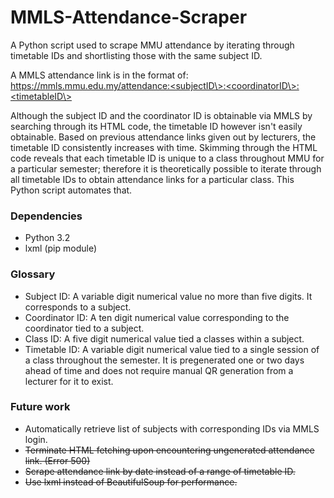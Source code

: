 # MMLS-Attendance-Scraper
A Python script used to scrape MMU attendance by iterating through timetable IDs and shortlisting those with the same subject ID.

A MMLS attendance link is in the format of:  
https://mmls.mmu.edu.my/attendance:<subjectID\>:<coordinatorID\>:<timetableID\>

Although the subject ID and the coordinator ID is obtainable via MMLS by searching through its HTML code, the timetable ID however isn't easily obtainable. Based on previous attendance links given out by lecturers, the timetable ID consistently increases with time. Skimming through the HTML code reveals that each timetable ID is unique to a class throughout MMU for a particular semester; therefore it is theoretically possible to iterate through all timetable IDs to obtain attendance links for a particular class. This Python script automates that.

### Dependencies
- Python 3.2
- lxml (pip module)

### Glossary
- Subject ID: A variable digit numerical value no more than five digits. It corresponds to a subject.
- Coordinator ID: A ten digit numerical value corresponding to the coordinator tied to a subject.
- Class ID: A five digit numerical value tied a classes within a subject.
- Timetable ID: A variable digit numerical value tied to a single session of a class throughout the semester. It is pregenerated one or two days ahead of time and does not require manual QR generation from a lecturer for it to exist.

### Future work
- Automatically retrieve list of subjects with corresponding IDs via MMLS login.
- ~~Terminate HTML fetching upon encountering ungenerated attendance link. (Error 500)~~
- ~~Scrape attendance link by date instead of a range of timetable ID.~~
- ~~Use lxml instead of BeautifulSoup for performance.~~
